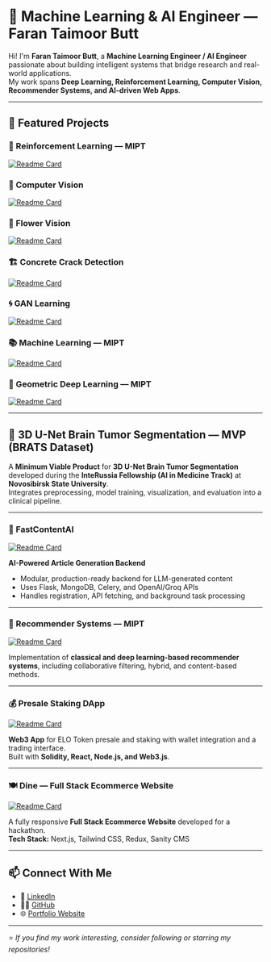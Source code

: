 # 🧠 Machine Learning & AI Engineer — Faran Taimoor Butt

Hi! I'm **Faran Taimoor Butt**, a **Machine Learning Engineer / AI Engineer** passionate about building intelligent systems that bridge research and real-world applications.  
My work spans **Deep Learning, Reinforcement Learning, Computer Vision, Recommender Systems, and AI-driven Web Apps**.  

---

## 🚀 Featured Projects

### 🎯 Reinforcement Learning — MIPT
[![Readme Card](https://github-readme-stats.vercel.app/api/pin/?username=faranbutt&repo=Reinforcement-Learning-MIPT&theme=react&border_color=61dafb&border_radius=10)](https://github.com/faranbutt/Reinforcement-Learning-MIPT)

### 🧩 Computer Vision
[![Readme Card](https://github-readme-stats.vercel.app/api/pin/?username=faranbutt&repo=Computer-Vision&theme=react&border_color=61dafb&border_radius=10)](https://github.com/faranbutt/Computer-Vision)

### 🌸 Flower Vision
[![Readme Card](https://github-readme-stats.vercel.app/api/pin/?username=faranbutt&repo=Flower-Vision&theme=react&border_color=61dafb&border_radius=10)](https://github.com/faranbutt/Flower-Vision)

### 🏗️ Concrete Crack Detection
[![Readme Card](https://github-readme-stats.vercel.app/api/pin/?username=faranbutt&repo=Concreate-Crack-Detection&theme=react&border_color=61dafb&border_radius=10)](https://github.com/faranbutt/Concreate-Crack-Detection)

### 🌀 GAN Learning
[![Readme Card](https://github-readme-stats.vercel.app/api/pin/?username=faranbutt&repo=GAN-Learning&theme=react&border_color=61dafb&border_radius=10)](https://github.com/faranbutt/GAN-Learning)

### 📚 Machine Learning — MIPT
[![Readme Card](https://github-readme-stats.vercel.app/api/pin/?username=faranbutt&repo=Machine-Learing-MIPT&theme=react&border_color=61dafb&border_radius=10)](https://github.com/faranbutt/Machine-Learing-MIPT)

### 🧮 Geometric Deep Learning — MIPT
[![Readme Card](https://github-readme-stats.vercel.app/api/pin/?username=faranbutt&repo=Geometeric-Deep-Learning-MIPT&theme=react&border_color=61dafb&border_radius=10)](https://github.com/faranbutt/Geometeric-Deep-Learning-MIPT)

---

## 🧠 3D U-Net Brain Tumor Segmentation — MVP (BRATS Dataset)

A **Minimum Viable Product** for **3D U-Net Brain Tumor Segmentation** developed during the **InteRussia Fellowship (AI in Medicine Track)** at **Novosibirsk State University**.  
Integrates preprocessing, model training, visualization, and evaluation into a clinical pipeline.

---

### 📰 FastContentAI
[![Readme Card](https://github-readme-stats.vercel.app/api/pin/?username=faranbutt&repo=FastContentAI&theme=react&border_color=61dafb&border_radius=10)](https://github.com/faranbutt/FastContentAI)

**AI-Powered Article Generation Backend**  
- Modular, production-ready backend for LLM-generated content  
- Uses Flask, MongoDB, Celery, and OpenAI/Groq APIs  
- Handles registration, API fetching, and background task processing  

---

### 🎯 Recommender Systems — MIPT
[![Readme Card](https://github-readme-stats.vercel.app/api/pin/?username=faranbutt&repo=Recommender-Systems&theme=react&border_color=61dafb&border_radius=10)](https://github.com/faranbutt/Recommender-Systems)

Implementation of **classical and deep learning-based recommender systems**, including collaborative filtering, hybrid, and content-based methods.

---

### 💰 Presale Staking DApp
[![Readme Card](https://github-readme-stats.vercel.app/api/pin/?username=faranbutt&repo=Presale-staking-dapp&theme=react&border_color=61dafb&border_radius=10)](https://github.com/faranbutt/Presale-staking-dapp)

**Web3 App** for ELO Token presale and staking with wallet integration and a trading interface.  
Built with **Solidity, React, Node.js, and Web3.js**.

---

### 🍽️ Dine — Full Stack Ecommerce Website
[![Readme Card](https://github-readme-stats.vercel.app/api/pin/?username=faranbutt&repo=Ecommerce-App-Full-Stack&theme=react&border_color=61dafb&border_radius=10)](https://github.com/faranbutt/Ecommerce-App-Full-Stack)

A fully responsive **Full Stack Ecommerce Website** developed for a hackathon.  
**Tech Stack:** Next.js, Tailwind CSS, Redux, Sanity CMS  

---

## 📫 Connect With Me
- 💼 [LinkedIn](https://linkedin.com/in/faran-taimoor-butt)
- 🧑‍💻 [GitHub](https://github.com/faranbutt)
- 🌐 [Portfolio Website](https://your-website-link.com)

---

⭐ *If you find my work interesting, consider following or starring my repositories!*
